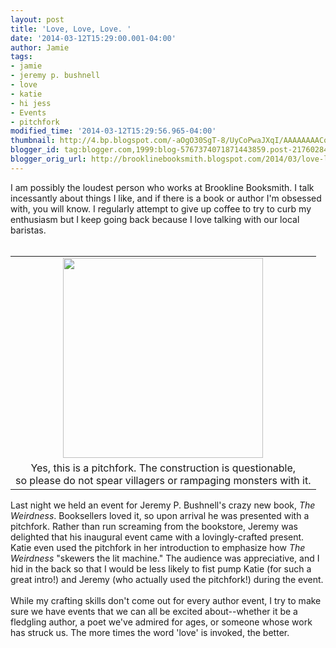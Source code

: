 ```yaml
---
layout: post
title: 'Love, Love, Love. '
date: '2014-03-12T15:29:00.001-04:00'
author: Jamie
tags:
- jamie
- jeremy p. bushnell
- love
- katie
- hi jess
- Events
- pitchfork
modified_time: '2014-03-12T15:29:56.965-04:00'
thumbnail: http://4.bp.blogspot.com/-aOgO30SgT-8/UyCoPwaJXqI/AAAAAAAACoA/s9w_jqjr9Qg/s72-c/pitchfork.jpg
blogger_id: tag:blogger.com,1999:blog-5767374071871443859.post-2176028452563411689
blogger_orig_url: http://brooklinebooksmith.blogspot.com/2014/03/love-love-love.html
---
```


I am possibly the loudest person who works at Brookline Booksmith. I talk incessantly about things I like, and if there is a book or author I'm obsessed with, you will know. I regularly attempt to give up coffee to try to curb my enthusiasm but I keep going back because I love talking with our local baristas.<br /><br /><table cellpadding="0" cellspacing="0" class="tr-caption-container" style="float: right; text-align: center;"><tbody><tr><td style="text-align: center;"><a href="http://4.bp.blogspot.com/-aOgO30SgT-8/UyCoPwaJXqI/AAAAAAAACoA/s9w_jqjr9Qg/s1600/pitchfork.jpg" imageanchor="1" style="margin-left: auto; margin-right: auto;"><img border="0" src="http://4.bp.blogspot.com/-aOgO30SgT-8/UyCoPwaJXqI/AAAAAAAACoA/s9w_jqjr9Qg/s1600/pitchfork.jpg" height="320" width="320" /></a></td></tr><tr><td class="tr-caption" style="text-align: center;">Yes, this is a pitchfork. The construction is questionable, <br />so please do not spear villagers or rampaging monsters with it.</td></tr></tbody></table>Last night we held an event for Jeremy P. Bushnell's crazy new book, <i>The Weirdness</i>. Booksellers loved it, so upon arrival he was presented with a pitchfork. Rather than run screaming from the bookstore, Jeremy was delighted that his inaugural event came with a lovingly-crafted present. Katie even used the pitchfork in her introduction to emphasize how <i>The Weirdness</i>&nbsp;"skewers the lit machine." The audience was appreciative, and I hid in the back so that I would be less likely to fist pump Katie (for such a great intro!) and Jeremy (who actually used the pitchfork!) during the event. <br /><br />While my crafting skills don't come out for every author event, I try to make sure we have events that we can all be excited about--whether it be a fledgling author, a poet we've admired for ages, or someone whose work has struck us. The more times the word 'love' is invoked, the better. 